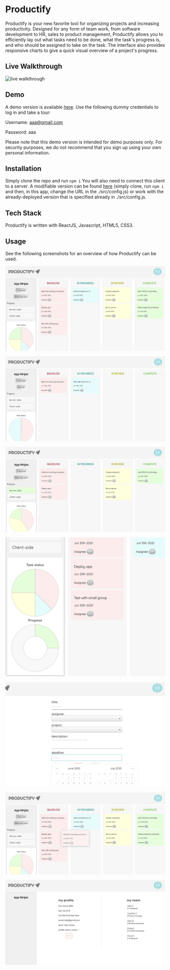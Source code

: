 # Productify

Productify is your new favorite tool for organizing projects and increasing productivity. Designed for any form of team work, from software development to HR, sales to product management, Productify allows you to efficiently lay out what tasks need to be done, what the task's progress is, and who should be assigned to take on the task. The interface also provides responsive charts to give a quick visual overview of a project's progress.

## Live Walkthrough
![live walkthrough](./public/images/productify.gif)

## Demo

A demo version is available [here](https://productify-app.now.sh/).
Use the following dummy credentials to log in and take a tour:

Username: aaa@gmail.com

Password: aaa

Please note that this demo version is intended for demo purposes only. For security purposes, we do not recommend that you sign up using your own personal information.

## Installation

Simply clone the repo and run ```npm i```
You will also need to connect this client to a server. A modifiable version can be found [here](https://github.com/ailsamm/productify-server) (simply clone, run ```npm i``` and then, in this app, change the URL in the ./src/config.js) or work with the already-deployed version that is specified already in ./src/config.js.

## Tech Stack
Productify is written with ReactJS, Javascript, HTML5, CSS3.

## Usage
See the following screenshots for an overview of how Productify can be used.

![projects page](./public/images/projects.png)

![show only my tasks](./public/images/showonlymine.png)

![filter by project](./public/images/filterbyproject.png)

![charts](./public/images/charts.png)

![add new task](./public/images/addtask.png)

![move tasks](./public/images/movetasks.png)

![my profile](./public/images/myprofile.png)